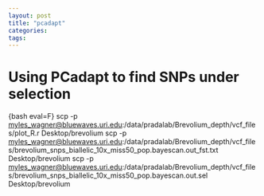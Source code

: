 ```yaml
---
layout: post
title: "pcadapt"
categories: 
tags: 
---
```


# Using PCadapt to find SNPs under selection

{bash eval=F}
scp -p myles_wagner@bluewaves.uri.edu:/data/pradalab/Brevolium_depth/vcf_files/plot_R.r Desktop/brevolium
scp -p myles_wagner@bluewaves.uri.edu:/data/pradalab/Brevolium_depth/vcf_files/brevolium_snps_biallelic_10x_miss50_pop.bayescan.out_fst.txt Desktop/brevolium
scp -p myles_wagner@bluewaves.uri.edu:/data/pradalab/Brevolium_depth/vcf_files/brevolium_snps_biallelic_10x_miss50_pop.bayescan.out.sel Desktop/brevolium